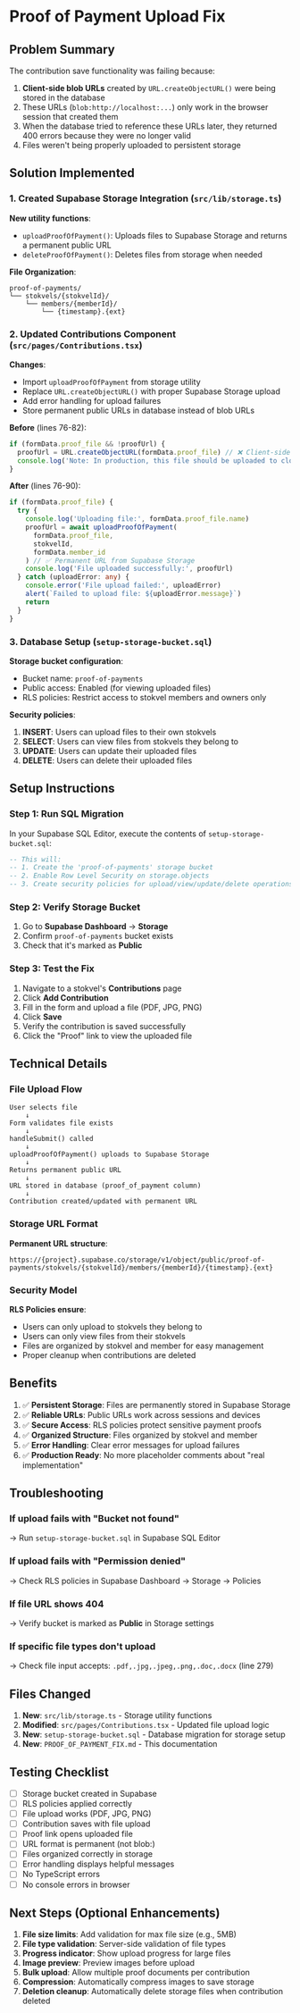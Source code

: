 # Proof of Payment Upload Fix

## Problem Summary

The contribution save functionality was failing because:

1. **Client-side blob URLs** created by `URL.createObjectURL()` were being stored in the database
2. These URLs (`blob:http://localhost:...`) only work in the browser session that created them
3. When the database tried to reference these URLs later, they returned 400 errors because they were no longer valid
4. Files weren't being properly uploaded to persistent storage

## Solution Implemented

### 1. Created Supabase Storage Integration (`src/lib/storage.ts`)

**New utility functions**:
- `uploadProofOfPayment()`: Uploads files to Supabase Storage and returns a permanent public URL
- `deleteProofOfPayment()`: Deletes files from storage when needed

**File Organization**:
```
proof-of-payments/
└── stokvels/{stokvelId}/
    └── members/{memberId}/
        └── {timestamp}.{ext}
```

### 2. Updated Contributions Component (`src/pages/Contributions.tsx`)

**Changes**:
- Import `uploadProofOfPayment` from storage utility
- Replace `URL.createObjectURL()` with proper Supabase Storage upload
- Add error handling for upload failures
- Store permanent public URLs in database instead of blob URLs

**Before** (lines 76-82):
```typescript
if (formData.proof_file && !proofUrl) {
  proofUrl = URL.createObjectURL(formData.proof_file) // ❌ Client-side only
  console.log('Note: In production, this file should be uploaded to cloud storage')
}
```

**After** (lines 76-90):
```typescript
if (formData.proof_file) {
  try {
    console.log('Uploading file:', formData.proof_file.name)
    proofUrl = await uploadProofOfPayment(
      formData.proof_file,
      stokvelId,
      formData.member_id
    ) // ✅ Permanent URL from Supabase Storage
    console.log('File uploaded successfully:', proofUrl)
  } catch (uploadError: any) {
    console.error('File upload failed:', uploadError)
    alert(`Failed to upload file: ${uploadError.message}`)
    return
  }
}
```

### 3. Database Setup (`setup-storage-bucket.sql`)

**Storage bucket configuration**:
- Bucket name: `proof-of-payments`
- Public access: Enabled (for viewing uploaded files)
- RLS policies: Restrict access to stokvel members and owners only

**Security policies**:
1. **INSERT**: Users can upload files to their own stokvels
2. **SELECT**: Users can view files from stokvels they belong to
3. **UPDATE**: Users can update their uploaded files
4. **DELETE**: Users can delete their uploaded files

## Setup Instructions

### Step 1: Run SQL Migration

In your Supabase SQL Editor, execute the contents of `setup-storage-bucket.sql`:

```sql
-- This will:
-- 1. Create the 'proof-of-payments' storage bucket
-- 2. Enable Row Level Security on storage.objects
-- 3. Create security policies for upload/view/update/delete operations
```

### Step 2: Verify Storage Bucket

1. Go to **Supabase Dashboard** → **Storage**
2. Confirm `proof-of-payments` bucket exists
3. Check that it's marked as **Public**

### Step 3: Test the Fix

1. Navigate to a stokvel's **Contributions** page
2. Click **Add Contribution**
3. Fill in the form and upload a file (PDF, JPG, PNG)
4. Click **Save**
5. Verify the contribution is saved successfully
6. Click the "Proof" link to view the uploaded file

## Technical Details

### File Upload Flow

```
User selects file
    ↓
Form validates file exists
    ↓
handleSubmit() called
    ↓
uploadProofOfPayment() uploads to Supabase Storage
    ↓
Returns permanent public URL
    ↓
URL stored in database (proof_of_payment column)
    ↓
Contribution created/updated with permanent URL
```

### Storage URL Format

**Permanent URL structure**:
```
https://{project}.supabase.co/storage/v1/object/public/proof-of-payments/stokvels/{stokvelId}/members/{memberId}/{timestamp}.{ext}
```

### Security Model

**RLS Policies ensure**:
- Users can only upload to stokvels they belong to
- Users can only view files from their stokvels
- Files are organized by stokvel and member for easy management
- Proper cleanup when contributions are deleted

## Benefits

1. ✅ **Persistent Storage**: Files are permanently stored in Supabase Storage
2. ✅ **Reliable URLs**: Public URLs work across sessions and devices
3. ✅ **Secure Access**: RLS policies protect sensitive payment proofs
4. ✅ **Organized Structure**: Files organized by stokvel and member
5. ✅ **Error Handling**: Clear error messages for upload failures
6. ✅ **Production Ready**: No more placeholder comments about "real implementation"

## Troubleshooting

### If upload fails with "Bucket not found"
→ Run `setup-storage-bucket.sql` in Supabase SQL Editor

### If upload fails with "Permission denied"
→ Check RLS policies in Supabase Dashboard → Storage → Policies

### If file URL shows 404
→ Verify bucket is marked as **Public** in Storage settings

### If specific file types don't upload
→ Check file input accepts: `.pdf,.jpg,.jpeg,.png,.doc,.docx` (line 279)

## Files Changed

1. **New**: `src/lib/storage.ts` - Storage utility functions
2. **Modified**: `src/pages/Contributions.tsx` - Updated file upload logic
3. **New**: `setup-storage-bucket.sql` - Database migration for storage setup
4. **New**: `PROOF_OF_PAYMENT_FIX.md` - This documentation

## Testing Checklist

- [ ] Storage bucket created in Supabase
- [ ] RLS policies applied correctly
- [ ] File upload works (PDF, JPG, PNG)
- [ ] Contribution saves with file upload
- [ ] Proof link opens uploaded file
- [ ] URL format is permanent (not blob:)
- [ ] Files organized correctly in storage
- [ ] Error handling displays helpful messages
- [ ] No TypeScript errors
- [ ] No console errors in browser

## Next Steps (Optional Enhancements)

1. **File size limits**: Add validation for max file size (e.g., 5MB)
2. **File type validation**: Server-side validation of file types
3. **Progress indicator**: Show upload progress for large files
4. **Image preview**: Preview images before upload
5. **Bulk upload**: Allow multiple proof documents per contribution
6. **Compression**: Automatically compress images to save storage
7. **Deletion cleanup**: Automatically delete storage files when contribution deleted

